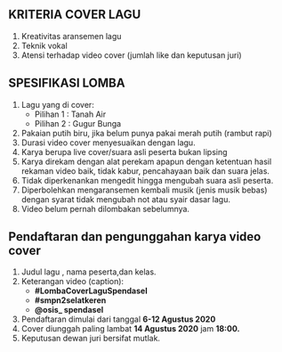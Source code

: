## KRITERIA COVER LAGU
1. Kreativitas aransemen lagu
2. Teknik vokal
3. Atensi terhadap video cover (jumlah like dan keputusan juri)

## SPESIFIKASI LOMBA

1. Lagu yang di cover:
    - Pilihan 1 : Tanah Air 
    - Pilihan 2 : Gugur Bunga
2. Pakaian putih biru, jika belum punya pakai merah putih (rambut rapi)
3. Durasi video cover menyesuaikan dengan lagu.
4. Karya berupa live cover/suara asli peserta bukan lipsing
5. Karya direkam dengan alat  perekam apapun	dengan ketentuan hasil rekaman video baik, tidak kabur, pencahayaan baik dan suara jelas.
6. Tidak diperkenankan mengedit hingga mengubah suara asli peserta.
7. Diperbolehkan mengaransemen kembali musik (jenis musik bebas) dengan syarat tidak mengubah not atau syair dasar lagu.
8. Video belum pernah dilombakan sebelumnya.

## Pendaftaran dan pengunggahan karya video cover

1. Judul lagu , nama peserta,dan kelas.
2. Keterangan video (caption):
    - **#LombaCoverLaguSpendasel**
    - **#smpn2selatkeren**
    - **@osis_ spendasel**
3. Pendaftaran dimulai dari tanggal **6-12 Agustus 2020**
4. Cover diunggah paling lambat **14 Agustus 2020** jam **18:00.**
5. Keputusan dewan juri bersifat mutlak.
